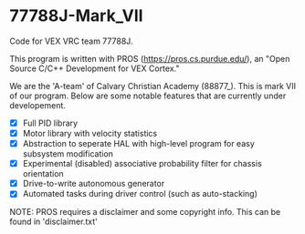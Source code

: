 # 77788J-Mark_VII
Code for VEX VRC team 77788J.

This program is written with PROS (https://pros.cs.purdue.edu/), an "Open Source C/C++ Development for VEX Cortex."

We are the 'A-team' of Calvary Christian Academy (88877_). This is mark VII of our program. Below are some notable features that are currently under developement.

- [x] Full PID library
- [x] Motor library with velocity statistics
- [x] Abstraction to seperate HAL with high-level program for easy subsystem modification
- [x] Experimental (disabled) associative probability filter for chassis orientation
- [x] Drive-to-write autonomous generator
- [x] Automated tasks during driver control (such as auto-stacking)

NOTE: PROS requires a disclaimer and some copyright info. This can be found in 'disclaimer.txt'
